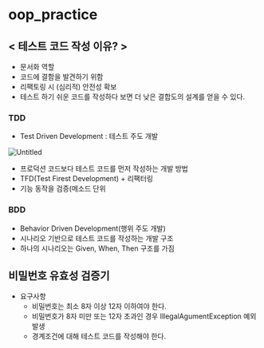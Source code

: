 # oop_practice
## < 테스트 코드 작성 이유? >
- 문서화 역할
- 코드에 결함을 발견하기 위함
- 리팩토링 시 (심리적) 안전성 확보
- 테스트 하기 쉬운 코드를 작성하다 보면 더 낮은 결합도의 설계를 얻을 수 있다.

### TDD
- Test Driven Development : 테스트 주도 개발

![Untitled](https://s3-us-west-2.amazonaws.com/secure.notion-static.com/dfb4598a-57e7-424d-80bd-aaf47d791f97/Untitled.png)

- 프로덕션 코드보다 테스트 코드를 먼저 작성하는 개발 방법
- TFD(Test Firest Development) + 리팩터링
- 기능 동작을 검증(메소드 단위

### BDD
- Behavior Driven Development(행위 주도 개발)
- 시나리오 기반으로 테스트 코드를 작성하는 개발 구조
- 하나의 시나리오는 Given, When, Then 구조를 가짐

## 비밀번호 유효성 검증기
- 요구사항
    - 비밀번호는 최소 8자 이상 12자 이하여야 한다.
    - 비밀번호가 8자 미만 또는 12자 초과인 경우 IllegalAgumentException 예외 발생
    - 경계조건에 대해 테스트 코드를 작성해야 한다.
